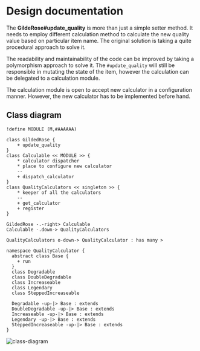# Design documentation

The **GildeRose#update_quality** is more than just a simple setter method. It needs to employ different calculation method to calculate the new quality value based on particular item name. The original solution is taking a quite procedural approach to solve it.

The readability and maintainability of the code can be improved by taking a polymorphism approach to solve it. The `#update_quality` will still be responsible in mutating the state of the item, however the calculation can be delegated to a calculation module.

The calculation module is open to accept new calculator in a configuration manner. However, the new calculator has to be implemented before hand.

## Class diagram

```puml
!define MODULE (M,#AAAAAA)

class GildedRose {
    + update_quality
}
class Calculable << MODULE >> {
    * calculator dispatcher
    * place to configure new calculator 
    --
    + dispatch_calculator
}
class QualityCalculators << singleton >> {
    * keeper of all the calculators
    --
    + get_calculator
    + register
}

GildedRose -.-right> Calculable
Calculable -.down-> QualityCalculators

QualityCalculators o-down-> QualityCalculator : has many >

namespace QualityCalculator {
  abstract class Base {
    + run
  }
  class Degradable
  class DoubleDegradable
  class Increaseable
  class Legendary
  class SteppedIncreaseable

  Degradable -up-|> Base : extends
  DoubleDegradable -up-|> Base : extends
  Increaseable -up-|> Base : extends
  Legendary -up-|> Base : extends
  SteppedIncreaseable -up-|> Base : extends
}
```
![class-diagram](http://www.plantuml.com/plantuml/png/TL5TIyCm57tFhxZYYr_P3nYZe9k8i24gFezhSjS6iwGcANFe_hlfsdMPje52Ui_9EISdPv9MoX0idcPlytkuMDoSt-xN9MD2e_VmeBGa-M8zmJU3kAwXAYK6MdvMg5NOibtBdA8MbSPtJJ2P71Iph3rs1QB1WtKWbIynY89SYvKQ1K6m8AnPgRno18OswP4zaVCsma5WUMHqEPwRNDCEyNKUhqokALYJHleWAic1NG5g3Q6WnD6VEkOKKhDcw2XNFb3jpPAY-8WxbHSXIpfXIJry9Et6yAmdAcCzyIqVuiCO2lImHhE5Z363Quh5n2h_C-ixuxiF3aM0fgaxJ5xLLIRkTl5hm1db3kK-UZUoLVpj0HwDS1J5JePpoib8TDjkyXgeB4cUi2Du50HUbVmdQuADWRv2LAWVug_p837L7YHroGOPFKa7kBjV
)